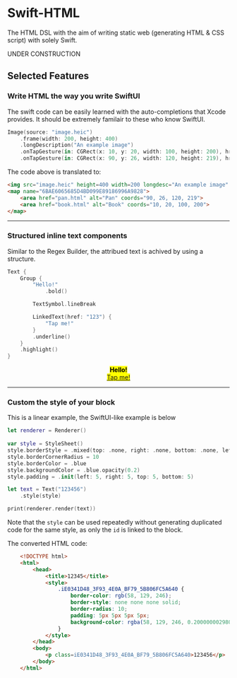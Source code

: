# Swift-HTML
The HTML DSL with the aim of writing static web (generating HTML &amp; CSS script) with solely Swift.

UNDER CONSTRUCTION

## Selected Features

### Write HTML the way you write SwiftUI

The swift code can be easily learned with the auto-completions that Xcode provides. It should be extremely familair to these who know SwiftUI.
```Swift
Image(source: "image.heic")
    .frame(width: 200, height: 400)
    .longDescription("An example image")
    .onTapGesture(in: CGRect(x: 10, y: 20, width: 100, height: 200), href: "book.html", alternativeText: "Book")
    .onTapGesture(in: CGRect(x: 90, y: 26, width: 120, height: 219), href: "pan.html",  alternativeText: "Pan")
```
The code above is translated to:
```HTML
<img src="image.heic" height=400 width=200 longdesc="An example image" usemap="#6BAE6065685D4BD099E89186996A9828">
<map name="6BAE6065685D4BD099E89186996A9828">
    <area href="pan.html" alt="Pan" coords="90, 26, 120, 219">
    <area href="book.html" alt="Book" coords="10, 20, 100, 200">
</map>
```

---

### Structured inline text components

Similar to the Regex Builder, the attribued text is achived by using a structure.
```swift
Text {
    Group {
        "Hello!"
            .bold()

        TextSymbol.lineBreak

        LinkedText(href: "123") {
            "Tap me!"
        }
        .underline()
    }
    .highlight()
}
``` 

<p align="center">
    <mark>
        <b>Hello!</b>
        <br>
        <u><a href="123">Tap me!</a></u>
    </mark>
</p>


---

### Custom the style of your block

This is a linear example, the SwiftUI-like example is below
```swift
let renderer = Renderer()
        
var style = StyleSheet()
style.borderStyle = .mixed(top: .none, right: .none, bottom: .none, left: .solid)
style.borderCornerRadius = 10
style.borderColor = .blue
style.backgroundColor = .blue.opacity(0.2)
style.padding = .init(left: 5, right: 5, top: 5, bottom: 5)

let text = Text("123456")
    .style(style)

print(renderer.render(text))
```
Note that the `style` can be used repeatedly without generating duplicated code for the same style, as only the `id` is linked to the block.

The converted HTML code:
```HTML
    <!DOCTYPE html>
    <html>
        <head>
            <title>12345</title>
            <style>
                .iE0341D48_3F93_4E0A_BF79_5B806FC5A640 {
                    border-color: rgb(58, 129, 246);
                    border-style: none none none solid;
                    border-radius: 10;
                    padding: 5px 5px 5px 5px;
                    background-color: rgba(58, 129, 246, 0.20000000298023224);
                }
            </style>
        </head>
        <body>
            <p class=iE0341D48_3F93_4E0A_BF79_5B806FC5A640>123456</p>
        </body>
    </html>
```
